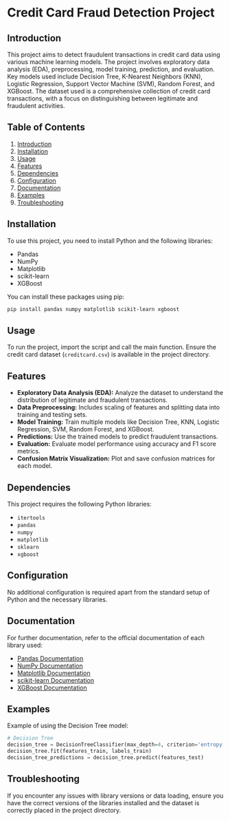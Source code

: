 
# Credit Card Fraud Detection Project

## Introduction

This project aims to detect fraudulent transactions in credit card data using various machine learning models. The project involves exploratory data analysis (EDA), preprocessing, model training, prediction, and evaluation. Key models used include Decision Tree, K-Nearest Neighbors (KNN), Logistic Regression, Support Vector Machine (SVM), Random Forest, and XGBoost. The dataset used is a comprehensive collection of credit card transactions, with a focus on distinguishing between legitimate and fraudulent activities.

## Table of Contents
1. [Introduction](#introduction)
2. [Installation](#installation)
3. [Usage](#usage)
4. [Features](#features)
5. [Dependencies](#dependencies)
6. [Configuration](#configuration)
7. [Documentation](#documentation)
8. [Examples](#examples)
9. [Troubleshooting](#troubleshooting)



## Installation

To use this project, you need to install Python and the following libraries:
- Pandas
- NumPy
- Matplotlib
- scikit-learn
- XGBoost

You can install these packages using pip:

```bash
pip install pandas numpy matplotlib scikit-learn xgboost
```

## Usage

To run the project, import the script and call the main function. Ensure the credit card dataset (`creditcard.csv`) is available in the project directory.

## Features

- **Exploratory Data Analysis (EDA):** Analyze the dataset to understand the distribution of legitimate and fraudulent transactions.
- **Data Preprocessing:** Includes scaling of features and splitting data into training and testing sets.
- **Model Training:** Train multiple models like Decision Tree, KNN, Logistic Regression, SVM, Random Forest, and XGBoost.
- **Predictions:** Use the trained models to predict fraudulent transactions.
- **Evaluation:** Evaluate model performance using accuracy and F1 score metrics.
- **Confusion Matrix Visualization:** Plot and save confusion matrices for each model.

## Dependencies

This project requires the following Python libraries:
- `itertools`
- `pandas`
- `numpy`
- `matplotlib`
- `sklearn`
- `xgboost`

## Configuration

No additional configuration is required apart from the standard setup of Python and the necessary libraries.

## Documentation

For further documentation, refer to the official documentation of each library used:
- [Pandas Documentation](https://pandas.pydata.org/docs/)
- [NumPy Documentation](https://numpy.org/doc/)
- [Matplotlib Documentation](https://matplotlib.org/stable/contents.html)
- [scikit-learn Documentation](https://scikit-learn.org/stable/documentation.html)
- [XGBoost Documentation](https://xgboost.readthedocs.io/en/latest/)

## Examples

Example of using the Decision Tree model:

```python
# Decision Tree
decision_tree = DecisionTreeClassifier(max_depth=4, criterion='entropy')
decision_tree.fit(features_train, labels_train)
decision_tree_predictions = decision_tree.predict(features_test)
```

## Troubleshooting

If you encounter any issues with library versions or data loading, ensure you have the correct versions of the libraries installed and the dataset is correctly placed in the project directory.

